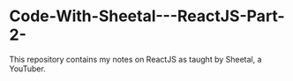 # Code-With-Sheetal---ReactJS-Part-2-
This repository contains my notes on ReactJS as taught by Sheetal, a YouTuber.
